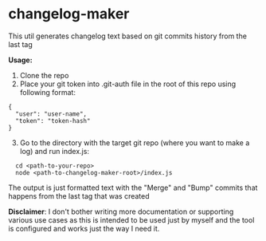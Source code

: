 # changelog-maker


This util generates changelog text based on git commits history from the last tag

**Usage:**
1. Clone the repo
2. Place your git token into .git-auth file in the root of this repo using following format:
```
{
  "user": "user-name",
  "token": "token-hash"
}
```
3. Go to the directory with the target git repo (where you want to make a log) and run index.js:
```
  cd <path-to-your-repo>
  node <path-to-changelog-maker-root>/index.js
```

The output is just formatted text with the "Merge" and "Bump" commits that happens from the last tag that was created

**Disclaimer**: I don't bother writing more documentation or supporting various use cases as this is intended to be used just by myself and the tool is configured and works just the way I need it.
